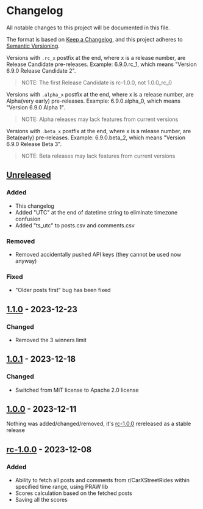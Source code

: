 # Changelog

All notable changes to this project will be documented in this file.

The format is based on [Keep a Changelog](https://keepachangelog.com/en/1.0.0/),
and this project adheres to [Semantic Versioning](https://semver.org/spec/v2.0.0.html).

Versions with `.rc_x` postfix at the end, where x is a release number, are Release Candidate pre-releases. Example: 6.9.0.rc_1, which means "Version 6.9.0 Release Candidate 2".
>NOTE: The first Release Candidate is rc-1.0.0, not 1.0.0_rc_0

Versions with `.alpha_x` postfix at the end, where x is a release number, are Alpha(very early) pre-releases. Example: 6.9.0.alpha_0, which means "Version 6.9.0 Alpha 1".
>NOTE: Alpha releases may lack features from current versions

Versions with `.beta_x` postfix at the end, where x is a release number, are Beta(early) pre-releases. Example: 6.9.0.beta_2, which means "Version 6.9.0 Release Beta 3".
>NOTE: Beta releases may lack features from current versions

## [Unreleased]

### Added

- This changelog
- Added "UTC" at the end of datetime string to eliminate timezone confusion
- Added "ts_utc" to posts.csv and comments.csv

### Removed

- Removed accidentally pushed API keys (they cannot be used now anyway)

### Fixed

- "Older posts first" bug has been fixed

## [1.1.0] - 2023-12-23

### Changed

- Removed the 3 winners limit

## [1.0.1] - 2023-12-18

### Changed

- Switched from MIT license to Apache 2.0 license

## [1.0.0] - 2023-12-11

 Nothing was added/changed/removed, it's [rc-1.0.0](#rc-100---2023-12-08) rereleased as a stable release

## [rc-1.0.0] - 2023-12-08

### Added

- Ability to fetch all posts and comments from r/CarXStreetRides within specified time range, using PRAW lib
- Scores calculation based on the fetched posts
- Saving all the scores

[unreleased]: https://github.com/mrpaw69/carxrides-scoresfetcher/compare/1.1.0...develop
[1.1.1.beta_0]: https://github.com/mrpaw69/carxrides-scoresfetcher/compare/1.1.0...1.1.1.beta_0
[1.1.0]: https://github.com/mrpaw69/carxrides-scoresfetcher/compare/1.0.1...1.1.0
[1.0.1]: https://github.com/mrpaw69/carxrides-scoresfetcher/compare/1.0.0...1.0.1
[1.0.0]: https://github.com/mrpaw69/carxrides-scoresfetcher/compare/rc-1.0.0...1.0.0
[rc-1.0.0]: https://github.com/mrpaw69/carxrides-scoresfetcher/releases/tag/rc-1.0.0
